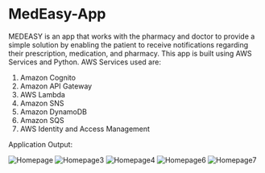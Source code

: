 # MedEasy-App
MEDEASY is an app that works with the pharmacy and doctor to provide a simple solution by enabling the patient to receive notifications regarding their prescription, medication, and pharmacy. This app is built using AWS Services and Python.
AWS Services used are:
1. Amazon Cognito
2. Amazon API Gateway
3. AWS Lambda
4. Amazon SNS
5. Amazon DynamoDB
6. Amazon SQS
7. AWS Identity and Access Management

Application Output:

![Homepage](https://user-images.githubusercontent.com/62787867/208613548-7525c9b7-a378-41a4-897d-2685b79d4559.png)
![Homepage3](https://user-images.githubusercontent.com/62787867/208613540-8eda2f3c-6298-4fbe-82b7-d893bba4c729.png)
![Homepage4](https://user-images.githubusercontent.com/62787867/208613537-c742caf2-b3ea-493c-8ded-0b38c699ad48.png)
![Homepage6](https://user-images.githubusercontent.com/62787867/208613555-b3f8e381-8d00-4152-92c6-fbe08ceb4e70.png)
![Homepage7](https://user-images.githubusercontent.com/62787867/208613552-011b3344-2caa-45ee-b48c-b9586652db59.png)
